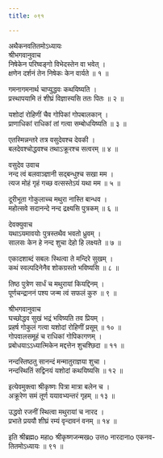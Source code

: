 ```yaml
---
title: ०९१

---
```

अथैकनवतितमोऽध्यायः  
श्रीभगवानुवाच  
निषेकेन परिष्वङ्गो विभेदस्तेन वा भवेत् ।  
क्षणेन दर्शनं तेन निषेकः केन वार्यते ॥ १ ॥  
  
गमनागमनार्थ चाप्युद्धवः कथयिष्यति ।  
प्रस्थापयामि तं शीघ्रं विज्ञास्यसि ततः पितः ॥ २ ॥  
  
यशोदां रोहिणीं चैव गोपिकां गोपबालकान् ।  
प्राणाधिकां राधिकां तां गत्वा सम्बोधयिष्यति ॥ ३ ॥  
  
एतस्मिन्नन्तरे तत्र वसुदेवश्च देवकी ।  
बलदेवश्चोद्धवश्च तथाऽक्रूरश्च सत्वरम् ॥ ४ ॥  
  
वसुदेव उवाच  
नन्द त्वं बलवाञ्ज्ञानी सद्बन्धुश्च सखा मम ।  
त्यज मोहं गृहं गच्छ वत्सस्तेऽयं यथा मम ॥ ५ ॥  
  
दूरीभूता गोकुलाच्च मथुरा नास्ति बान्धव ।  
महोत्सवे सदानन्दे नन्द द्रक्ष्यसि पुत्रकम् ॥ ६ ॥  
  
देवक्युवाच  
यथाऽयमावयोः पुत्रस्तथैव भवतो ध्रुवम् ।  
सालसः केन हे नन्द शुचा देहो हि लक्ष्यते ॥ ७ ॥  
  
एकादशाब्दं सबलः स्थित्वा ते मन्दिरे सुखम् ।  
कथं स्वल्पदिनेनैव शोकग्रस्तो भविष्यसि ॥ ८ ॥  
  
तिष्ठ पुत्रेण सार्धं च मथुरायां कियद्दिनम् ।  
पूर्णचन्द्राननं पश्य जन्म त्वं सफलं कुरु ॥ ९ ॥  
  
श्रीभगवानुवाच  
घच्छोद्धव सुखं भद्रं भविष्यति तव प्रियम् ।  
प्रहर्ष गोकुलं गत्वा यशोदां रोहिणीं प्रसूम् ॥ १० ॥  
गोपवालसमूहं च राधिकां गोपिकागणम् ।  
प्रबोधयाऽऽध्यात्मिकेन मद्दत्तेन शुचश्छिदा ॥ ११ ॥  
  
नन्दस्तिष्ठतु सानन्दं मन्मातुराज्ञया शुचा ।  
नन्दस्थितिं सद्विनयं यशोदां कथयिष्यसि ॥ १२ ॥  
  
इत्येवमुक्त्वा श्रीकृष्णः पित्रा मात्रा बलेन च ।  
अक्रूरेण समं तूर्ण ययावभ्यन्तरं गृहम् ॥ १३ ॥  
  
उद्धवो रजनीं स्थित्वा मथुरायां च नारद ।  
प्रभाते प्रययौ शीघ्रं रम्यं वृन्दावनं वनम् ॥ १४ ॥  
  
इति श्रीब्रह्मo महाo श्रीकृष्णजन्मखo उत्तo नारदानाo एकनव-  
तितमोऽध्यायः ॥ ९१ ॥